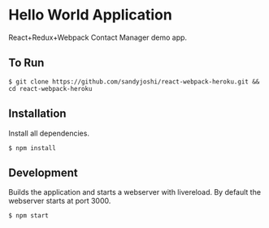 # Hello World Application

React+Redux+Webpack Contact Manager demo app.

## To Run

```
$ git clone https://github.com/sandyjoshi/react-webpack-heroku.git && cd react-webpack-heroku
```

## Installation

Install all dependencies.

```
$ npm install
```

## Development

Builds the application and starts a webserver with livereload. By default the webserver starts at port 3000.

```
$ npm start
```